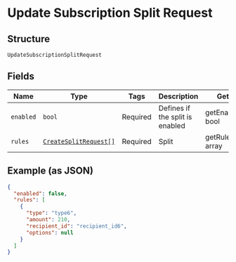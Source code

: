 
# Update Subscription Split Request

## Structure

`UpdateSubscriptionSplitRequest`

## Fields

| Name | Type | Tags | Description | Getter | Setter |
|  --- | --- | --- | --- | --- | --- |
| `enabled` | `bool` | Required | Defines if the split is enabled | getEnabled(): bool | setEnabled(bool enabled): void |
| `rules` | [`CreateSplitRequest[]`](../../doc/models/create-split-request.md) | Required | Split | getRules(): array | setRules(array rules): void |

## Example (as JSON)

```json
{
  "enabled": false,
  "rules": [
    {
      "type": "type6",
      "amount": 210,
      "recipient_id": "recipient_id6",
      "options": null
    }
  ]
}
```

